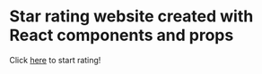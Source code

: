 # Star rating website created with React components and props

Click [here](https://NoahMiller4.github.io/star_rating/) to start rating!